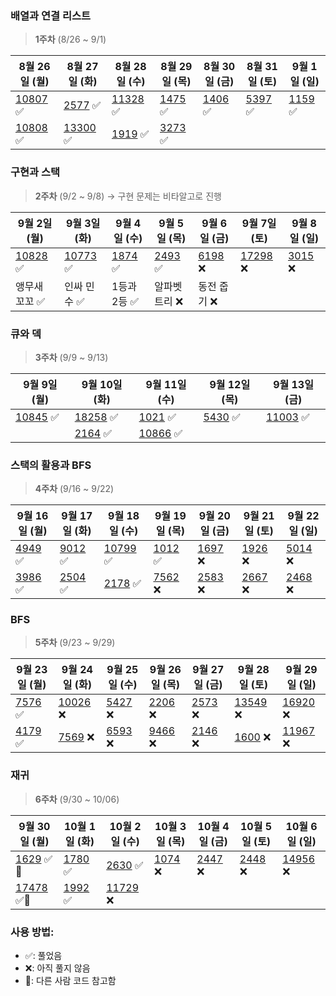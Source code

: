 
### 배열과 연결 리스트

> **1주차** (8/26 ~ 9/1)

| 8월 26일 (월) | 8월 27일 (화) | 8월 28일 (수) | 8월 29일 (목) | 8월 30일 (금) | 8월 31일 (토) | 9월 1일 (일) |
| ------------- | ------------- | ------------- | ------------- | ------------- | ------------- | ------------ |
| [10807](https://www.acmicpc.net/problem/10807) ✅ | [2577](https://www.acmicpc.net/problem/2577) ✅ | [11328](https://www.acmicpc.net/problem/11328) ✅ | [1475](https://www.acmicpc.net/problem/1475) ✅ | [1406](https://www.acmicpc.net/problem/1406) ✅ | [5397](https://www.acmicpc.net/problem/5397) ✅ | [1159](https://www.acmicpc.net/problem/1159) ✅ |
| [10808](https://www.acmicpc.net/problem/10808) ✅ | [13300](https://www.acmicpc.net/problem/13300) ✅ | [1919](https://www.acmicpc.net/problem/1919) ✅ | [3273](https://www.acmicpc.net/problem/3273) ✅ | | | |

### 구현과 스택
> **2주차** (9/2 ~ 9/8) → 구현 문제는 비타알고로 진행

| 9월 2일 (월) | 9월 3일 (화) | 9월 4일 (수) | 9월 5일 (목) | 9월 6일 (금) | 9월 7일 (토) | 9월 8일 (일) |
| ------------ | ------------ | ------------ | ------------ | ------------ | ------------ | ------------ |
| [10828](https://www.acmicpc.net/problem/10828) ✅ | [10773](https://www.acmicpc.net/problem/10773) ✅ | [1874](https://www.acmicpc.net/problem/1874) ✅ | [2493](https://www.acmicpc.net/problem/2493) ✅ | [6198](https://www.acmicpc.net/problem/6198) ❌ | [17298](https://www.acmicpc.net/problem/17298) ❌ | [3015](https://www.acmicpc.net/problem/3015) ❌ |
| 앵무새 꼬꼬 ✅ | 인싸 민수 ✅ | 1등과 2등 ✅ | 알파벳 트리 ❌ | 동전 줍기 ❌ | | |

### 큐와 덱

> **3주차** (9/9 ~ 9/13)

| 9월 9일 (월) | 9월 10일 (화) | 9월 11일 (수) | 9월 12일 (목) | 9월 13일 (금) |
| ------------ | ------------- | ------------- | ------------- | ------------- |
| [10845](https://www.acmicpc.net/problem/10845) ✅ | [18258](https://www.acmicpc.net/problem/18258) ✅ | [1021](https://www.acmicpc.net/problem/1021) ✅ | [5430](https://www.acmicpc.net/problem/5430) ✅ | [11003](https://www.acmicpc.net/problem/11003) ✅ |
| | [2164](https://www.acmicpc.net/problem/2164) ✅ | [10866](https://www.acmicpc.net/problem/10866) ✅ | | |

### 스택의 활용과 BFS

> **4주차** (9/16 ~ 9/22)

| 9월 16일 (월) | 9월 17일 (화) | 9월 18일 (수) | 9월 19일 (목) | 9월 20일 (금) | 9월 21일 (토) | 9월 22일 (일) |
| ------------- | ------------- | ------------- | ------------- | ------------- | ------------- | ------------- |
| [4949](https://www.acmicpc.net/problem/4949) ✅ | [9012](https://www.acmicpc.net/problem/9012) ✅ | [10799](https://www.acmicpc.net/problem/10799) ✅ | [1012](https://www.acmicpc.net/problem/1012) ✅ | [1697](https://www.acmicpc.net/problem/1697) ❌ | [1926](https://www.acmicpc.net/problem/1926) ❌ | [5014](https://www.acmicpc.net/problem/5014) ❌ |
| [3986](https://www.acmicpc.net/problem/3986) ✅ | [2504](https://www.acmicpc.net/problem/2504) ✅ | [2178](https://www.acmicpc.net/problem/2178) ✅ | [7562](https://www.acmicpc.net/problem/7562) ❌ | [2583](https://www.acmicpc.net/problem/2583) ❌ | [2667](https://www.acmicpc.net/problem/2667) ❌ | [2468](https://www.acmicpc.net/problem/2468) ❌ |

### BFS
> **5주차** (9/23 ~ 9/29)

| 9월 23일 (월) | 9월 24일 (화) | 9월 25일 (수) | 9월 26일 (목) | 9월 27일 (금) | 9월 28일 (토) | 9월 29일 (일) |
| ------------- | ------------- | ------------- | ------------- | ------------- | ------------- | ------------- |
| [7576](https://www.acmicpc.net/problem/7576) ✅ | [10026](https://www.acmicpc.net/problem/10026) ❌ | [5427](https://www.acmicpc.net/problem/5427) ❌ | [2206](https://www.acmicpc.net/problem/2206) ❌ | [2573](https://www.acmicpc.net/problem/2573) ❌ | [13549](https://www.acmicpc.net/problem/13549) ❌ | [16920](https://www.acmicpc.net/problem/16920) ❌ |
| [4179](https://www.acmicpc.net/problem/4179) ✅ | [7569](https://www.acmicpc.net/problem/7569) ❌ | [6593](https://www.acmicpc.net/problem/6593) ❌ | [9466](https://www.acmicpc.net/problem/9466) ❌ | [2146](https://www.acmicpc.net/problem/2146) ❌ | [1600](https://www.acmicpc.net/problem/1600) ❌ | [11967](https://www.acmicpc.net/problem/11967) ❌ |

### 재귀

> **6주차** (9/30 ~ 10/06)

| 9월 30일 (월) | 10월 1일 (화) | 10월 2일 (수) | 10월 3일 (목) | 10월 4일 (금) | 10월 5일 (토) | 10월 6일 (일) |
| ------------- | ------------- | ------------- | ------------- | ------------- | ------------- | ------------- |
| [1629](https://www.acmicpc.net/problem/1629) ✅👀 | [1780](https://www.acmicpc.net/problem/1780) ✅ | [2630](https://www.acmicpc.net/problem/2630) ✅ | [1074](https://www.acmicpc.net/problem/1074) ❌ | [2447](https://www.acmicpc.net/problem/2447) ❌ | [2448](https://www.acmicpc.net/problem/2448) ❌ | [14956](https://www.acmicpc.net/problem/14956) ❌ |
| [17478](https://www.acmicpc.net/problem/17478) ✅👀 | [1992](https://www.acmicpc.net/problem/1992) ✅ | [11729](https://www.acmicpc.net/problem/11729) ❌ | | | | |


### 사용 방법:
- ✅: 풀었음
- ❌: 아직 풀지 않음
- 👀: 다른 사람 코드 참고함
